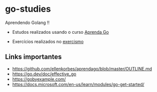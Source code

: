 # go-studies

Aprendendo Golang !!

- Estudos realizados usando o curso [Aprenda Go](https://www.youtube.com/playlist?list=PLCKpcjBB_VlBsxJ9IseNxFllf-UFEXOdg)

- Exercícios realizados no [exercismo](https://exercism.org/tracks/go)

## Links importantes
- https://github.com/ellenkorbes/aprendago/blob/master/OUTLINE.md
- https://go.dev/doc/effective_go
- https://gobyexample.com/
- https://docs.microsoft.com/en-us/learn/modules/go-get-started/